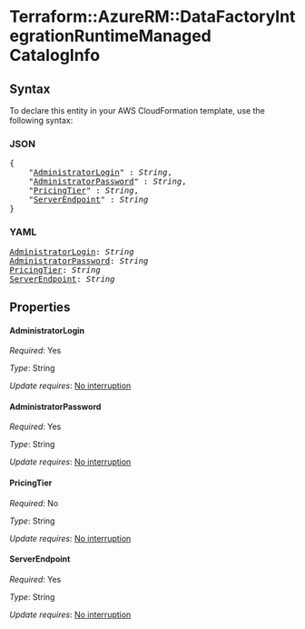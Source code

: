 # Terraform::AzureRM::DataFactoryIntegrationRuntimeManaged CatalogInfo

## Syntax

To declare this entity in your AWS CloudFormation template, use the following syntax:

### JSON

<pre>
{
    "<a href="#administratorlogin" title="AdministratorLogin">AdministratorLogin</a>" : <i>String</i>,
    "<a href="#administratorpassword" title="AdministratorPassword">AdministratorPassword</a>" : <i>String</i>,
    "<a href="#pricingtier" title="PricingTier">PricingTier</a>" : <i>String</i>,
    "<a href="#serverendpoint" title="ServerEndpoint">ServerEndpoint</a>" : <i>String</i>
}
</pre>

### YAML

<pre>
<a href="#administratorlogin" title="AdministratorLogin">AdministratorLogin</a>: <i>String</i>
<a href="#administratorpassword" title="AdministratorPassword">AdministratorPassword</a>: <i>String</i>
<a href="#pricingtier" title="PricingTier">PricingTier</a>: <i>String</i>
<a href="#serverendpoint" title="ServerEndpoint">ServerEndpoint</a>: <i>String</i>
</pre>

## Properties

#### AdministratorLogin

_Required_: Yes

_Type_: String

_Update requires_: [No interruption](https://docs.aws.amazon.com/AWSCloudFormation/latest/UserGuide/using-cfn-updating-stacks-update-behaviors.html#update-no-interrupt)

#### AdministratorPassword

_Required_: Yes

_Type_: String

_Update requires_: [No interruption](https://docs.aws.amazon.com/AWSCloudFormation/latest/UserGuide/using-cfn-updating-stacks-update-behaviors.html#update-no-interrupt)

#### PricingTier

_Required_: No

_Type_: String

_Update requires_: [No interruption](https://docs.aws.amazon.com/AWSCloudFormation/latest/UserGuide/using-cfn-updating-stacks-update-behaviors.html#update-no-interrupt)

#### ServerEndpoint

_Required_: Yes

_Type_: String

_Update requires_: [No interruption](https://docs.aws.amazon.com/AWSCloudFormation/latest/UserGuide/using-cfn-updating-stacks-update-behaviors.html#update-no-interrupt)

